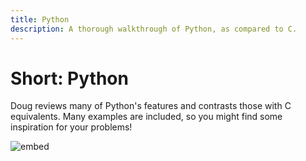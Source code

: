 ```yaml
---
title: Python
description: A thorough walkthrough of Python, as compared to C.
---
```


# Short: Python

Doug reviews many of Python's features and contrasts those with C equivalents. Many examples are included, so you might find some inspiration for your problems!

![embed](https://www.youtube.com/embed/mgBpcQRDtl0)
